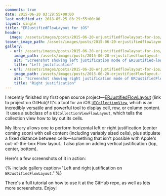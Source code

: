 ```yaml
---
comments: true
date: 2015-06-20 03:29:55+00:00
last_modified_at: 2018-05-25 03:29:55+00:00
layout: single
title: "ERJustifiedFlowLayout for iOS"
header:
  image: /assets/images/posts/2015-06-20-erjustifiedflowlayout-for-ios/eroth-flowlayout-post-feature.png
teaser_image_path: /assets/images/posts/2015-06-20-erjustifiedflowlayout-for-ios/teaser.png
gallery:
  - url: /assets/images/posts/2015-06-20-erjustifiedflowlayout-for-ios/left-justified.png
    image_path: /assets/images/posts/2015-06-20-erjustifiedflowlayout-for-ios/left-justified.png
    alt: "Screenshot showing left justification mode of ERJustifiedFlowLayout"
    title: "Left justification"
  - url: /assets/images/posts/2015-06-20-erjustifiedflowlayout-for-ios/right-justified.png
    image_path: /assets/images/posts/2015-06-20-erjustifiedflowlayout-for-ios/right-justified.png
    alt: "Screenshot showing right justification mode of ERJustifiedFlowLayout"
    title: "Right justification"
---
```


I recently finished my first open source project—[ERJustifiedFlowLayout](https://github.com/eroth/ERJustifiedFlowLayout) (link to project on GitHub)! It's a tool for an iOS [`UICollectionView`](https://developer.apple.com/library/ios/documentation/UIKit/Reference/UICollectionView_class/), which is an incredibly versatile and powerful tool to display cell, row, or column content.  It uses a subclass of a `UICollectionViewFlowLayout`, which tells the collection view how to lay out its cells.

My library allows one to perform horizontal left or right justification (center coming soon) with cell content (including variably sized cells), plus stipulate a fixed distance between cells—something that isn't possible with Apple's out-of-the-box Flow layout.  I also plan on adding vertical justification (top, center, bottom).

Here's a few screenshots of it in action:

{% include gallery caption="Left and right justification on `ERJustifiedFlowLayout`." %}

There's a full tutorial on how to use it at the GitHub repo, as well as lots more screenshots.  Enjoy!
